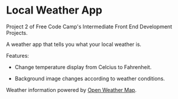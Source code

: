 # Local Weather App

Project 2 of Free Code Camp's Intermediate Front End Development Projects.

A weather app that tells you what your local weather is. 

Features:

* Change temperature display from Celcius to Fahrenheit.

* Background image changes according to weather conditions.

Weather information powered by [Open Weather Map](https://openweathermap.org).
